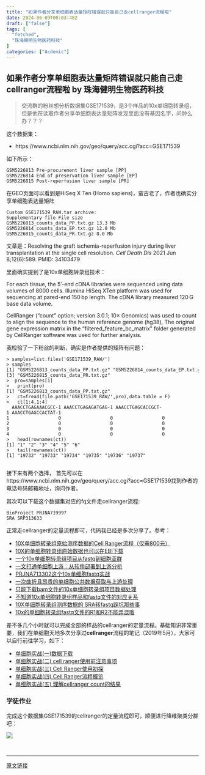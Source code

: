 ```yaml
---
title: "如果作者分享单细胞表达量矩阵错误就只能自己走cellranger流程啦"
date: 2024-06-09T00:03:48Z
draft: ["false"]
tags: [
  "fetched",
  "珠海健明生物医药科技"
]
categories: ["Acdemic"]
---
```

如果作者分享单细胞表达量矩阵错误就只能自己走cellranger流程啦 by 珠海健明生物医药科技
------
<div><section data-tool="mdnice编辑器" data-website="https://www.mdnice.com"><blockquote data-tool="mdnice编辑器"><p>交流群的粉丝想分析数据集GSE171539，是3个样品的10x单细胞转录组，但是他在读取作者分享单细胞表达量矩阵发现里面没有基因名字，问肿么办？？？</p></blockquote><p data-tool="mdnice编辑器">这个数据集：</p><ul data-tool="mdnice编辑器"><li><section>https://www.ncbi.nlm.nih.gov/geo/query/acc.cgi?acc=GSE171539</section></li></ul><p data-tool="mdnice编辑器">如下所示：</p><pre data-tool="mdnice编辑器"><span></span><code>GSM5226813 Pre-procurement liver sample [PP]<br>GSM5226814 End of preservation liver sample [EP]<br>GSM5226815 Post-reperfusion liver sample [PR]<br></code></pre><p data-tool="mdnice编辑器">在GEO页面可以看到是HiSeq X Ten (Homo sapiens)，蛮古老了，作者也确实分享单细胞表达量矩阵</p><pre data-tool="mdnice编辑器"><span></span><code>Custom GSE171539_RAW.tar archive:<br>Supplementary file File size<br>GSM5226813_counts_data_PP.txt.gz 13.3 Mb<br>GSM5226814_counts_data_EP.txt.gz 12.0 Mb<br>GSM5226815_counts_data_PR.txt.gz 8.0 Mb <br></code></pre><p data-tool="mdnice编辑器">文章是：Resolving the graft ischemia-reperfusion injury during liver transplantation at the single cell resolution. <em>Cell Death Dis</em> 2021 Jun 8;12(6):589. PMID: 34103479</p><p data-tool="mdnice编辑器">里面确实提到了是10x单细胞转录组技术：</p><p data-tool="mdnice编辑器">For each tissue, the 5′-end cDNA libraries were sequenced using data volumes of 8000 cells. Illumina HiSeq XTen platform was used for sequencing at pared-end 150 bp length. The cDNA library measured 120 G base data volume.</p><p data-tool="mdnice编辑器">CellRanger (“count” option; version 3.0.1; 10× Genomics) was used to count to align the sequence to the human reference genome (hg38), The original gene expression matrix in the “filtered_feature_bc_matrix” folder generated by CellRanger software was used for further analysis.</p><p data-tool="mdnice编辑器">我检验了一下粉丝的判断，确实是作者提供的矩阵有问题：</p><pre data-tool="mdnice编辑器"><span></span><code>&gt; samples=list.files(<span>'GSE171539_RAW/'</span>)<br>&gt; samples <br>[1] <span>"GSM5226813_counts_data_PP.txt.gz"</span> <span>"GSM5226814_counts_data_EP.txt.gz"</span><br>[3] <span>"GSM5226815_counts_data_PR.txt.gz"</span><br>&gt;  pro=samples[1] <br>&gt;   <span>print</span>(pro)<br>[1] <span>"GSM5226813_counts_data_PP.txt.gz"</span><br>&gt;   ct=fread(file.path(<span>'GSE171539_RAW/'</span>,pro),data.table = F)<br>&gt;   ct[1:4,1:4]<br>  AAACCTGAGAAACGCC-1 AAACCTGAGAGATGAG-1 AAACCTGAGCACCGCT-1 AAACCTGAGCCACTAT-1<br>1                  0                  0                  0                  0<br>2                  0                  0                  0                  0<br>3                  0                  0                  0                  0<br>4                  0                  0                  0                  0<br>&gt;   head(rownames(ct))<br>[1] <span>"1"</span> <span>"2"</span> <span>"3"</span> <span>"4"</span> <span>"5"</span> <span>"6"</span><br>&gt;   tail(rownames(ct))<br>[1] <span>"19732"</span> <span>"19733"</span> <span>"19734"</span> <span>"19735"</span> <span>"19736"</span> <span>"19737"</span><br><br></code></pre><p data-tool="mdnice编辑器">接下来有两个选择， 首先可以在https://www.ncbi.nlm.nih.gov/geo/query/acc.cgi?acc=GSE171539找到作者的电话号码邮箱地址，询问作者。</p><p data-tool="mdnice编辑器">其次可以下载这个数据集对应的fq文件走cellranger流程:</p><pre data-tool="mdnice编辑器"><span></span><code>BioProject PRJNA719997<br>SRA SRP313633<br></code></pre><p data-tool="mdnice编辑器">正常走cellranger的定量流程即可，代码我已经是多次分享了。参考：</p><ul data-tool="mdnice编辑器"><li><section><a href="http://mp.weixin.qq.com/s?__biz=MzAxMDkxODM1Ng==&amp;mid=2247512340&amp;idx=3&amp;sn=1b9609a8870a0209dd27ffdcbc3cac87&amp;chksm=9b4bf1afac3c78b90674678fcec66365b9faaa275ff4b0a2255e0a05fa8b905e15222a643bea&amp;scene=21#wechat_redirect" data-linktype="2">10X单细胞转录组原始测序数据的Cell Ranger流程（仅需800元）</a></section></li><li><section><a href="https://mp.weixin.qq.com/s?__biz=MzAxMDkxODM1Ng==&amp;mid=2247496813&amp;idx=1&amp;sn=4151bf2265618eff4e0123722c50e569&amp;scene=21#wechat_redirect" data-linktype="2">10X的单细胞转录组原始数据也可以在EBI下载</a></section></li><li><section><a href="http://mp.weixin.qq.com/s?__biz=MzAxMDkxODM1Ng==&amp;mid=2247510920&amp;idx=1&amp;sn=c4561d34e984406693c014cdfe236c0f&amp;chksm=9b4beb33ac3c622542d894344c323ff7cca52f69119d02fc7aa4636af0cbe7df4b6c63dd5ba9&amp;scene=21#wechat_redirect" data-linktype="2">一个10x单细胞转录组项目从fastq到细胞亚群</a></section></li><li><section><a href="https://mp.weixin.qq.com/s?__biz=MzAxMDkxODM1Ng==&amp;mid=2247513565&amp;idx=1&amp;sn=092e637017d176c43f00a295d3210592&amp;scene=21#wechat_redirect" data-linktype="2">一文打通单细胞上游：从软件部署到上游分析</a></section></li><li><section><a href="http://mp.weixin.qq.com/s?__biz=MzAxMDkxODM1Ng==&amp;mid=2247513605&amp;idx=1&amp;sn=e86a329c887745c6d00d3ededa39dcda&amp;chksm=9b4bf6beac3c7fa8523cef4e7189fb20b914460ddb61e6cd1dd520b5928e1b59a8b7827ce783&amp;scene=21#wechat_redirect" data-linktype="2">PRJNA713302这个10x单细胞fastq实战</a></section></li><li><section><a href="https://mp.weixin.qq.com/s?__biz=MzAxMDkxODM1Ng==&amp;mid=2247513968&amp;idx=1&amp;sn=f5a44a7bea0bdacd8af1a20c177763e5&amp;scene=21#wechat_redirect" data-linktype="2">一次曲折且昂贵的单细胞公共数据获取与上游处理</a></section></li><li><section><a href="https://mp.weixin.qq.com/s?__biz=MzAxMDkxODM1Ng==&amp;mid=2247514146&amp;idx=1&amp;sn=b9721433d49a2d963eeaab1ad47fc91b&amp;scene=21#wechat_redirect" data-linktype="2">只能下载bam文件的10x单细胞转录组项目数据处理</a></section></li><li><section><a href="https://mp.weixin.qq.com/s?__biz=MzAxMDkxODM1Ng==&amp;mid=2247511452&amp;idx=2&amp;sn=83ec97cbc3334a6095e6d63e05e9fd6e&amp;scene=21#wechat_redirect" data-linktype="2">不知道10x单细胞转录组样品和fastq文件的对应关系</a></section></li><li><section><a href="https://mp.weixin.qq.com/s?__biz=MzAxMDkxODM1Ng==&amp;mid=2247508521&amp;idx=2&amp;sn=2cf3158e74d37b3a741908d8bfc8f02f&amp;scene=21#wechat_redirect" data-linktype="2">10X单细胞转录组测序数据的 SRA转fastq踩坑那些事</a></section></li><li><section><a href="https://mp.weixin.qq.com/s?__biz=MzAxMDkxODM1Ng==&amp;mid=2247514395&amp;idx=2&amp;sn=96c505b76ae87dd0efa737c4c44e2270&amp;scene=21#wechat_redirect" data-linktype="2">10x的单细胞转录组fastq文件的R1和R2不能弄混哦</a></section></li></ul><p data-tool="mdnice编辑器">差不多几个小时就可以完成全部的样品的cellranger的定量流程。基础知识非常重要，我们在单细胞天地多次分享过<strong>cellranger</strong>流程的笔记（2019年5月），大家可以自行前往学习，如下：</p><ul data-tool="mdnice编辑器"><li><section><a href="https://mp.weixin.qq.com/s?__biz=MzI1Njk4ODE0MQ==&amp;mid=2247484146&amp;idx=1&amp;sn=16e09b82d048eed1ff6100b22970abd5&amp;scene=21#wechat_redirect" data-linktype="2">单细胞实战(一)数据下载</a></section></li><li><section><a href="https://mp.weixin.qq.com/s?__biz=MzI1Njk4ODE0MQ==&amp;mid=2247484179&amp;idx=1&amp;sn=fe84f5243a6021fe6afea128e3ac273a&amp;scene=21#wechat_redirect" data-linktype="2">单细胞实战(二) cell ranger使用前注意事项</a></section></li><li><section><a href="https://mp.weixin.qq.com/s?__biz=MzI1Njk4ODE0MQ==&amp;mid=2247484206&amp;idx=1&amp;sn=edeebbdd092f79361aee87e9ce086d80&amp;scene=21#wechat_redirect" data-linktype="2">单细胞实战(三) Cell Ranger使用初探</a></section></li><li><section><a href="https://mp.weixin.qq.com/s?__biz=MzI1Njk4ODE0MQ==&amp;mid=2247484355&amp;idx=1&amp;sn=7860fe0c46073a55d2d3700822c3103b&amp;scene=21#wechat_redirect" data-linktype="2">单细胞实战(四) Cell Ranger流程概览</a></section></li><li><section><a href="https://mp.weixin.qq.com/s?__biz=MzI1Njk4ODE0MQ==&amp;mid=2247484402&amp;idx=1&amp;sn=95c2be0dc6499e4b1eb9a91d79e584d1&amp;scene=21#wechat_redirect" data-linktype="2">单细胞实战(五) 理解cellranger count的结果</a></section></li></ul><h3 data-tool="mdnice编辑器"><span></span>学徒作业<span></span></h3><p data-tool="mdnice编辑器">完成这个数据集GSE171539的cellranger的定量流程即可，顺便进行降维聚类分群吧：</p></section><p><img data-galleryid="" data-ratio="0.7972222222222223" data-s="300,640" data-src="https://mmbiz.qpic.cn/mmbiz_png/cZNhZQ6j4wwEEyF7rDQkeyTrWPiaKfUPl9kRKzS6a8Tq9lOuxEqob29WuoDrT5d5PbIIkwL0zThZrEMgl0zKzKQ/640?wx_fmt=png" data-type="png" data-w="1080" src="https://mmbiz.qpic.cn/mmbiz_png/cZNhZQ6j4wwEEyF7rDQkeyTrWPiaKfUPl9kRKzS6a8Tq9lOuxEqob29WuoDrT5d5PbIIkwL0zThZrEMgl0zKzKQ/640?wx_fmt=png"></p><p><br></p><p><mp-style-type data-value="3"></mp-style-type></p></div>  
<hr>
<a href="https://mp.weixin.qq.com/s/fC0mGgEmAqRdkvN6rfNz6Q",target="_blank" rel="noopener noreferrer">原文链接</a>

